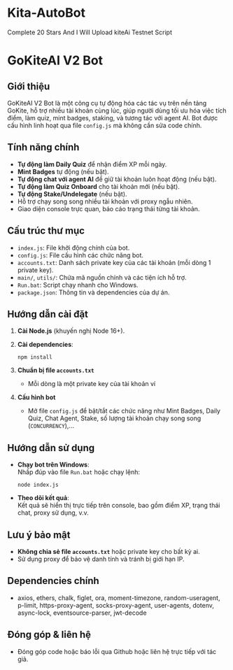 # Kita-AutoBot
Complete 20 Stars And I Will Upload kiteAi Testnet Script
# GoKiteAI V2 Bot

## Giới thiệu

GoKiteAI V2 Bot là một công cụ tự động hóa các tác vụ trên nền tảng GoKite, hỗ trợ nhiều tài khoản cùng lúc, giúp người dùng tối ưu hóa việc tích điểm, làm quiz, mint badges, staking, và tương tác với agent AI. Bot được cấu hình linh hoạt qua file `config.js` mà không cần sửa code chính.

## Tính năng chính

- **Tự động làm Daily Quiz** để nhận điểm XP mỗi ngày.
- **Mint Badges** tự động (nếu bật).
- **Tự động chat với agent AI** để giữ tài khoản luôn hoạt động (nếu bật).
- **Tự động làm Quiz Onboard** cho tài khoản mới (nếu bật).
- **Tự động Stake/Undelegate** (nếu bật).
- Hỗ trợ chạy song song nhiều tài khoản với proxy ngẫu nhiên.
- Giao diện console trực quan, báo cáo trạng thái từng tài khoản.

## Cấu trúc thư mục

- `index.js`: File khởi động chính của bot.
- `config.js`: File cấu hình các chức năng bot.
- `accounts.txt`: Danh sách private key của các tài khoản (mỗi dòng 1 private key).
- `main/`, `utils/`: Chứa mã nguồn chính và các tiện ích hỗ trợ.
- `Run.bat`: Script chạy nhanh cho Windows.
- `package.json`: Thông tin và dependencies của dự án.

## Hướng dẫn cài đặt

1. **Cài Node.js** (khuyến nghị Node 16+).
2. **Cài dependencies**:
   ```
   npm install
   ```
3. **Chuẩn bị file `accounts.txt`**  
   - Mỗi dòng là một private key của tài khoản ví 

4. **Cấu hình bot**  
   - Mở file `config.js` để bật/tắt các chức năng như Mint Badges, Daily Quiz, Chat Agent, Stake, số lượng tài khoản chạy song song (`CONCURRENCY`),...

## Hướng dẫn sử dụng

- **Chạy bot trên Windows**:  
  Nhấp đúp vào file `Run.bat` hoặc chạy lệnh:
  ```
  node index.js
  ```
- **Theo dõi kết quả**:  
  Kết quả sẽ hiển thị trực tiếp trên console, bao gồm điểm XP, trạng thái chat, proxy sử dụng, v.v.

## Lưu ý bảo mật

- **Không chia sẻ file `accounts.txt`** hoặc private key cho bất kỳ ai.
- Sử dụng proxy để bảo vệ danh tính và tránh bị giới hạn IP.

## Dependencies chính

- axios, ethers, chalk, figlet, ora, moment-timezone, random-useragent, p-limit, https-proxy-agent, socks-proxy-agent, user-agents, dotenv, async-lock, eventsource-parser, jwt-decode

## Đóng góp & liên hệ

- Đóng góp code hoặc báo lỗi qua Github hoặc liên hệ trực tiếp với tác giả. 
